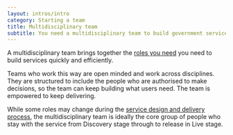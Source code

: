 ```yaml
---
layout: intros/intro
category: Starting a team
title: Multidisciplinary team
subtitle: You need a multidisciplinary team to build government services in an agile way. These kinds of teams help you to build quickly and iteratively, based on user needs.
---
```

A multidisciplinary team brings together the [roles you need](../roles/) you need to build services quickly and efficiently.

Teams who work this way are open minded and work across disciplines. They are structured to include the people who are authorised to make decisions, so the team can keep building what users need. The team is empowered to keep delivering.

While some roles may change during the [service design and delivery process](/service-design-delivery-process/), the multidisciplinary team is ideally the core group of people who stay with the service from Discovery stage through to release in Live stage.
